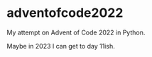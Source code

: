 # adventofcode2022
My attempt on Advent of Code 2022 in Python.

Maybe in 2023 I can get to day 11ish.
